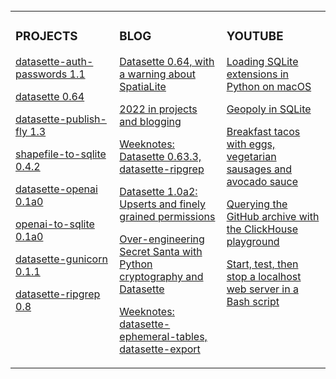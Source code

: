 <div align="center">
  
  
  </div>
<span>&nbsp;&nbsp;&nbsp;&nbsp;&nbsp;&nbsp;&nbsp;&nbsp;</span>
<span>&nbsp;&nbsp;&nbsp;&nbsp;&nbsp;&nbsp;&nbsp;&nbsp;</span>
<span>&nbsp;&nbsp;&nbsp;&nbsp;&nbsp;&nbsp;&nbsp;&nbsp;</span>
<span>&nbsp;&nbsp;&nbsp;&nbsp;&nbsp;&nbsp;&nbsp;&nbsp;</span>

<td align="left">

<table><tr><td valign="top" width="33%">

### PROJECTS
<!-- recent_releases starts -->
[datasette-auth-passwords 1.1](https://github.com/simonw/datasette-auth-passwords/releases/tag/1.1) 
 
[datasette 0.64](https://github.com/simonw/datasette/releases/tag/0.64) 
 
[datasette-publish-fly 1.3](https://github.com/simonw/datasette-publish-fly/releases/tag/1.3)
 
[shapefile-to-sqlite 0.4.2](https://github.com/simonw/shapefile-to-sqlite/releases/tag/0.4.2) 
 
[datasette-openai 0.1a0](https://github.com/simonw/datasette-openai/releases/tag/0.1a0) 
 
[openai-to-sqlite 0.1a0](https://github.com/simonw/openai-to-sqlite/releases/tag/0.1a0) 
 
[datasette-gunicorn 0.1.1](https://github.com/simonw/datasette-gunicorn/releases/tag/0.1.1) 
 
[datasette-ripgrep 0.8](https://github.com/simonw/datasette-ripgrep/releases/tag/0.8) 
 
</td><td valign="top" width="34%">

### BLOG
<!-- blog starts -->
[Datasette 0.64, with a warning about SpatiaLite](http://simonwillison.net/2023/Jan/9/datasette-064/) 
 
[2022 in projects and blogging](http://simonwillison.net/2022/Dec/31/2022-in-projects/) 
 
[Weeknotes: Datasette 0.63.3, datasette-ripgrep](http://simonwillison.net/2022/Dec/20/weeknotes/) 
 
[Datasette 1.0a2: Upserts and finely grained permissions](http://simonwillison.net/2022/Dec/15/datasette-1a2/) 
 
[Over-engineering Secret Santa with Python cryptography and Datasette](http://simonwillison.net/2022/Dec/11/over-engineering-secret-santa/) 
 
[Weeknotes: datasette-ephemeral-tables, datasette-export](http://simonwillison.net/2022/Dec/5/weeknotes/) 
</td><td valign="top" width="33%">

### YOUTUBE
<!-- tils starts -->
[Loading SQLite extensions in Python on macOS](https://til.simonwillison.net/sqlite/sqlite-extensions-python-macos) 
 
[Geopoly in SQLite](https://til.simonwillison.net/sqlite/geopoly)
 
[Breakfast tacos with eggs, vegetarian sausages and avocado sauce](https://til.simonwillison.net/cooking/breakfast-tacos) 
 
[Querying the GitHub archive with the ClickHouse playground](https://til.simonwillison.net/clickhouse/github-explorer) 
 
[Start, test, then stop a localhost web server in a Bash script](https://til.simonwillison.net/bash/start-test-then-stop-server) 
 
</td></tr></table>
</div>



